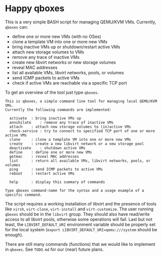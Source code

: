 # Happy qboxes
This is a very simple BASH script for managing QEMU/KVM VMs. Currently, `qboxes` can:

* define one or more new VMs (with no OSes)
* clone a template VM into one or more new VMs
* bring inactive VMs up or shutdown/restart active VMs
* attach new storage volumes to VMs
* remove any trace of inactive VMs
* create new libvirt networks or new storage volumes
* reveal MAC addresses
* list all available VMs, libvirt networks, pools, or volumes
* send ICMP packets to active VMs
* check if active VMs are reachable via a specific TCP port

To get an overview of the tool just type `qboxes`.

```
This is qboxes, a simple command line tool for managing local QEMU/KVM VMs.
Currently the following commands are implemented:

  activate	: bring inactive VMs up
  annihilate	: remove any trace of inactive VMs
  attach	: attach new storage volumes to (in)active VMs
  check-service	: try to connect to specified TCP port of one or more active VMs
  clone		: clone a template VM into one or more new VMs
  create	: create a new libvirt network or a new storage pool
  deactivate	: shutdown active VMs
  define	: define one or more new VMs
  getmac	: reveal MAC addresses
  list		: return all available VMs, libvirt networks, pools, or volumes
  ping		: send ICMP packets to active VMs
  reboot	: restart active VMs

  help		: display this summary of commands

Type qboxes command-name for the syntax and a usage example of a specific command.
```

The script requires a working installation of libvirt and the presence of tools like `virsh`, `virt-clone`, `virt-install` and `virt-customize`. The user running `qboxes` should be in the `libvirt` group. They should also have read/write access to all libvirt pools, otherwise some operations will fail. Last but not least, the `LIBVIRT_DEFAULT_URI` environment variable should be properly set for the local system (`export LIBVIRT_DEFAULT_URI=qemu:///system` should be enough).

There are still many commands (functions) that we would like to implement in `qboxes`. See `TODO.md` for our (near) future plans.
